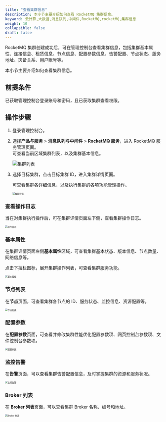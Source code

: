 ```yaml
---
title: "查看集群信息"
description: 本小节主要介绍如何查看 RocketMQ 集群信息。 
keyword: 云计算,大数据,消息队列,中间件,RocketMQ,rocketMQ,集群信息
weight: 10
collapsible: false
draft: false
---
```


RocketMQ 集群创建成功后，可在管理控制台查看集群信息，包括集群基本属性、连接信息、租赁信息、节点信息、配置参数信息、告警配置、节点状态、服务地址、灾备关系、用户账号等。

本小节主要介绍如何查看集群信息。

## 前提条件

已获取管理控制台登录账号和密码，且已获取集群查看权限。

## 操作步骤

1. 登录管理控制台。
2. 选择**产品与服务** > **消息队列与中间件** > **RocketMQ 服务**，进入 RocketMQ 服务管理页面。   
   可查看当前区域集群列表，以及集群基本信息。

    <img src="/middware/rocketmq/_images/rocketmq_cluster_list.png" alt="集群列表" style="zoom:100%;" />

3. 选择目标集群，点击目标集群 ID，进入集群详情页面。

   可查看集群各详细信息，以及执行集群的各项功能管理操作。

   <img src="/middware/rocketmq/_images/rocketmq_cluster_detail.png" alt="集群详情" style="zoom:50%;" />   

### 查看操作日志

当在对集群执行操作后，可在集群详情页面左下侧，查看集群操作日志。

<img src="/middware/rocketmq/_images/operate_log.png" alt="操作日志" style="zoom:50%;" />

### 基本属性

在集群详情页面左侧**基本属性**区域，可查看集群基本状态、版本信息、节点数量、网络信息等。

点击下拉栏图标，展开集群操作列表，可查看集群服务功能。

<img src="/middware/rocketmq/_images/basic_info.png" alt="基本属性" style="zoom:50%;" />

### 节点列表

在**节点**页面，可查看集群各节点的 ID、服务状态、监控信息、资源配置等。

<img src="/middware/rocketmq/_images/check_node.png" alt="节点列表" style="zoom:50%;" />

### 配置参数

在**配置参数**页面，可查看并修改集群性能优化配置参数项、网页控制台参数项、文件控制台参数项。

<img src="/middware/rocketmq/_images/config_list.png" alt="配置参数" style="zoom:50%;" />

### 监控告警

在**告警**页面，可以查看集群告警配置信息，及时掌握集群的资源和服务状况。

<img src="/middware/rocketmq/_images/alarm_list.png" alt="监控告警" style="zoom:50%;" />

### Broker 列表

在 **Broker 列表**页面，可以查看集群 Broker 名称、编号和地址。

<img src="/middware/rocketmq/_images/broker_list.png" alt="Broker 列表" style="zoom:50%;" />

